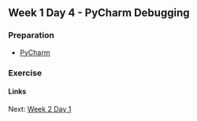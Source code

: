 ## Week 1 Day 4 - PyCharm Debugging

### Preparation
- [PyCharm](https://www.jetbrains.com/pycharm/help/running-and-debugging.html)

### Exercise

#### Links
Next: [Week 2 Day 1](../week-2/W2D1.md)